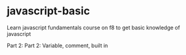 # javascript-basic
Learn javascript fundamentals course on f8 to get basic knowledge of javascript

Part 2: Part 2: Variable, comment, built in